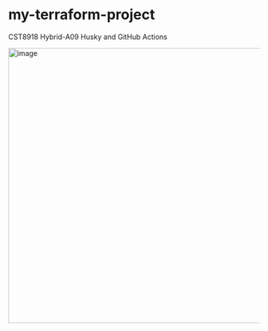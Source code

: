 # my-terraform-project
CST8918 Hybrid-A09 Husky and GitHub Actions



<img width="552" alt="image" src="https://github.com/user-attachments/assets/8082a7f0-46a1-4243-b885-52548fb62f73" />
